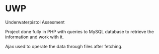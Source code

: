 # UWP
Underwaterpistol Assesment

Project done fully in PHP with queries to MySQL database to retrieve the information and work with it.

Ajax used to operate the data through files after fetching.
